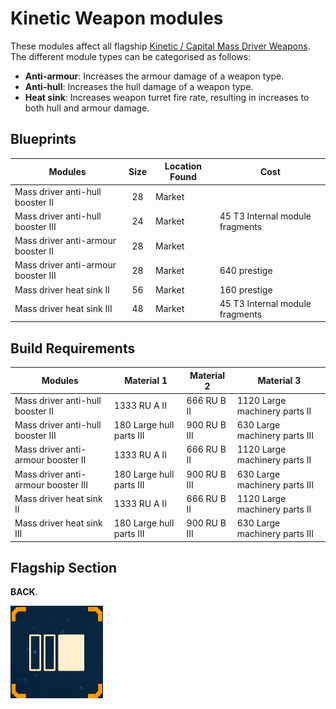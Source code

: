 # Kinetic Weapon modules

These modules affect all flagship
[Kinetic / Capital Mass Driver Weapons](../../../weapons/kinetic-weapons.md).
The different module types can be categorised as follows:

* **Anti-armour**: Increases the armour damage of a weapon type.
* **Anti-hull**: Increases the hull damage of a weapon type.
* **Heat sink**: Increases weapon turret fire rate, resulting in increases to
  both hull and armour damage.

## Blueprints

|Modules                             |Size |Location Found|Cost                           |
|------------------------------------|:---:|--------------|-------------------------------|
|Mass driver anti-hull booster II    |28   |Market        |                               |
|Mass driver anti-hull booster III   |24   |Market        |45 T3 Internal module fragments|
|Mass driver anti-armour booster II  |28   |Market        |                               |
|Mass driver anti-armour booster III |28   |Market        |640 prestige                   |
|Mass driver heat sink II            |56   |Market        |160 prestige                   |
|Mass driver heat sink III           |48   |Market        |45 T3 Internal module fragments|

## Build Requirements

|Modules                             |Material 1               |Material 2    |Material 3                    |
|------------------------------------|-------------------------|--------------|------------------------------|
|Mass driver anti-hull booster II    |1333 RU A II             |666 RU B II   |1120 Large machinery parts II |
|Mass driver anti-hull booster III   |180  Large hull parts III|900 RU B III  |630  Large machinery parts III|
|Mass driver anti-armour booster II  |1333 RU A II             |666 RU B II   |1120 Large machinery parts II |
|Mass driver anti-armour booster III |180  Large hull parts III|900 RU B III  |630  Large machinery parts III|
|Mass driver heat sink II            |1333 RU A II             |666 RU B II   |1120 Large machinery parts II |
|Mass driver heat sink III           |180  Large hull parts III|900 RU B III  |630  Large machinery parts III|

## Flagship Section

**BACK**.

![Back module section](../../../img/modules/module-section-back.png)
